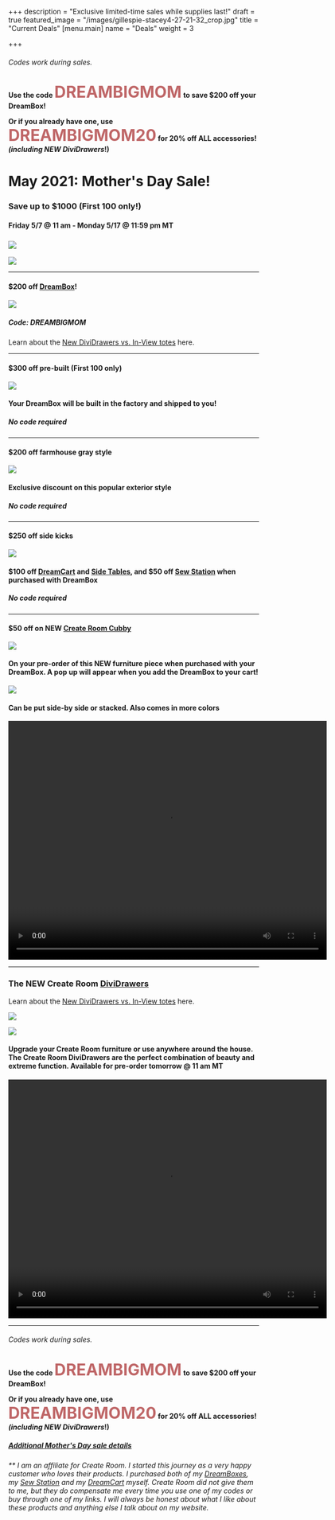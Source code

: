 +++
description = "Exclusive limited-time sales while supplies last!"
draft = true
featured_image = "/images/gillespie-stacey4-27-21-32_crop.jpg"
title = "Current Deals"
[menu.main]
name = "Deals"
weight = 3

+++
###### Codes work during sales.

<b>Use the code <span style="color:#bf6667;font-size:xx-large;">DREAMBIGMOM</span> to save $200 off your DreamBox!</b>

<b>Or if you already have one, use <span style="color:#bf6667;font-size:xx-large;">DREAMBIGMOM20</span> for 20% off ALL accessories! _(including NEW DiviDrawers_!)</b>

# May 2021: Mother's Day Sale!

### Save up to $1000 (First 100 only!)

#### Friday 5/7 @ 11 am - Monday 5/17 @ 11:59 pm MT

### ![](/images/dreambox-with-new-totes.png)

![](/images/new-drawers-cubbyjpg.JPG)

***

#### $200 off [DreamBox](/dreambox)!

#### ![](/images/choose-totes-2.jpg)

##### Code: **DREAMBIGMOM**

Learn about the [New DiviDrawers vs. In-View totes](https://www.createroom.com/blogs/news/new-dividrawers-vs-inview-totes?ref=YJvA8 "tote differences") here.

***

#### $300 off pre-built (First 100 only)

![](/images/dd1f0cfc-7671-4bb1-ad19-23aea8d96315.png)

#### Your DreamBox will be built in the factory and shipped to you!

##### No code required

***

#### $200 off farmhouse gray style

![](/images/48a5cd34-8205-49fe-96a8-76ccc7b85048.png)

#### Exclusive discount on this popular exterior style

##### No code required

***

#### $250 off side kicks

![](/images/img_0601.jpg)

#### $100 off [DreamCart](/dreambox/#dreamcart) and [Side Tables](/dreambox/#side-tables), and $50 off [Sew Station](/dreambox/#sew-station) when purchased with DreamBox

##### No code required

***

#### $50 off on NEW [Create Room Cubby](https://www.createroom.com/products/cubby?ref=YJvA8)

![](/images/blue_900x600_crop_center.jpg)

#### On your pre-order of this NEW furniture piece when purchased with your DreamBox. A pop up will appear when you add the DreamBox to your cart!

![](/images/cubbies-together.png)

#### Can be put side-by side or stacked. Also comes in more colors

<video width="640" height="480" controls>  
<source src="/images/cubby-colors.mp4" type="video/mp4">  
</video>

***

### The NEW Create Room [DiviDrawers](https://www.createroom.com/pages/drawer-detail?ref=YJvA8)

Learn about the [New DiviDrawers vs. In-View totes](https://www.createroom.com/blogs/news/new-dividrawers-vs-inview-totes?ref=YJvA8 "tote differences") here.

![](/images/stylesgif_900x600_crop_center.gif)

![](/images/dividers_gif_900x600_crop_center.gif)

#### Upgrade your Create Room furniture or use anywhere around the house. The Create Room DiviDrawers are the perfect combination of beauty and extreme function. Available for pre-order tomorrow @ 11 am MT

<video width="640" height="480" controls>  
<source src="/images/tote-stacks_1.mp4" type="video/mp4">  
</video>

***

###### Codes work during sales.

<b>Use the code <span style="color:#bf6667;font-size:xx-large;">DREAMBIGMOM</span> to save $200 off your DreamBox!</b>

<b>Or if you already have one, use <span style="color:#bf6667;font-size:xx-large;">DREAMBIGMOM20</span> for 20% off ALL accessories! _(including NEW DiviDrawers_!)</b>

##### [Additional Mother's Day sale details](https://www.createroom.com/pages/mothers-day-2021-early-access?ref=YJvA8)

###### ** I am an affiliate for Create Room.  I started this journey as a very happy customer who loves their products.  I purchased both of my [DreamBoxes](https://www.createroom.com/products/dreambox?ref=YJvA8 "DreamBox"), my [Sew Station](https://www.createroom.com/collections/furniture/products/sew-station?ref=YJvA8 "Sew Station") and my [DreamCart](https://www.createroom.com/collections/furniture/products/dream-cart?ref=YJvA8 "Dream Cart") myself.  Create Room did not give them to me, but they do compensate me every time you use one of my codes or buy through one of my links.  I will always be honest about what I like about these products and anything else I talk about on my website.